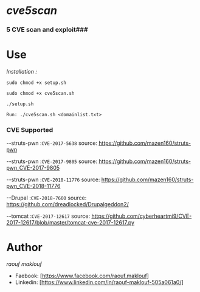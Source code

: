 *cve5scan*
==========
### 5 CVE scan and exploit###
# **Use** #
*Installation :* 

`sudo chmod +x setup.sh`

`sudo chmod +x cve5scan.sh`
               
`./setup.sh`

`Run: ./cve5scan.sh <domainlist.txt>`

### CVE Supported ###
--struts-pwn :`CVE-2017-5638`   source: https://github.com/mazen160/struts-pwn

--struts-pwn :`CVE-2017-9805`   source: https://github.com/mazen160/struts-pwn_CVE-2017-9805

--struts-pwn :`CVE-2018-11776`  source: https://github.com/mazen160/struts-pwn_CVE-2018-11776

--Drupal     :`CVE-2018-7600`   source: https://github.com/dreadlocked/Drupalgeddon2/

--tomcat     :`CVE-2017-12617`  source: https://github.com/cyberheartmi9/CVE-2017-12617/blob/master/tomcat-cve-2017-12617.py


# **Author** #
*raouf maklouf*
* Faebook: [https://www.facebook.com/raouf.maklouf]
* Linkedin: [https://www.linkedin.com/in/raouf-maklouf-505a061a0/]
